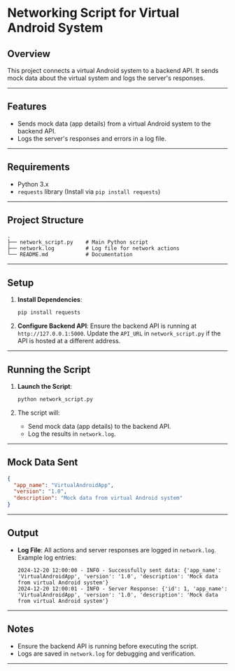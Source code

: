
# Networking Script for Virtual Android System

## Overview
This project connects a virtual Android system to a backend API. It sends mock data about the virtual system and logs the server's responses.

---

## Features
- Sends mock data (app details) from a virtual Android system to the backend API.
- Logs the server's responses and errors in a log file.

---

## Requirements
- Python 3.x
- `requests` library (Install via `pip install requests`)

---

## Project Structure
```
.
├── network_script.py    # Main Python script
├── network.log          # Log file for network actions
└── README.md            # Documentation
```

---

## Setup

1. **Install Dependencies**:
   ```bash
   pip install requests
   ```

2. **Configure Backend API**:
   Ensure the backend API is running at `http://127.0.0.1:5000`. Update the `API_URL` in `network_script.py` if the API is hosted at a different address.

---

## Running the Script

1. **Launch the Script**:
   ```bash
   python network_script.py
   ```

2. The script will:
   - Send mock data (app details) to the backend API.
   - Log the results in `network.log`.

---

## Mock Data Sent
```json
{
  "app_name": "VirtualAndroidApp",
  "version": "1.0",
  "description": "Mock data from virtual Android system"
}
```

---

## Output

- **Log File**:
  All actions and server responses are logged in `network.log`. Example log entries:
  ```
  2024-12-20 12:00:00 - INFO - Successfully sent data: {'app_name': 'VirtualAndroidApp', 'version': '1.0', 'description': 'Mock data from virtual Android system'}
  2024-12-20 12:00:01 - INFO - Server Response: {'id': 1, 'app_name': 'VirtualAndroidApp', 'version': '1.0', 'description': 'Mock data from virtual Android system'}
  ```

---

## Notes
- Ensure the backend API is running before executing the script.
- Logs are saved in `network.log` for debugging and verification.

---
